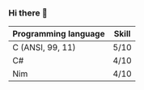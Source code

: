 ### Hi there 👋

| Programming language | Skill |
|----------|----------|
| C (ANSI, 99, 11) | 5/10 |
| C# | 4/10 |
| Nim | 4/10 |
